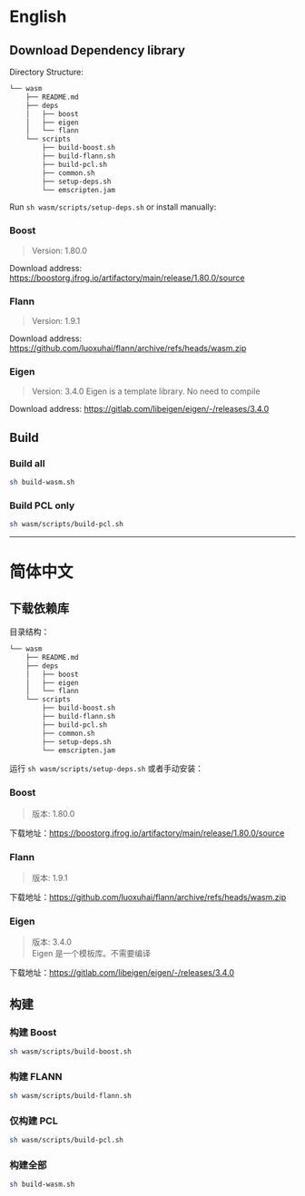 # English
## Download Dependency library

Directory Structure:

```bash
└── wasm
    ├── README.md
    ├── deps
    │   ├── boost
    │   ├── eigen
    │   └── flann
    └── scripts
        ├── build-boost.sh
        ├── build-flann.sh
        ├── build-pcl.sh
        ├── common.sh
        ├── setup-deps.sh
        └── emscripten.jam
````

Run `sh wasm/scripts/setup-deps.sh` or install manually:

### Boost
> Version: 1.80.0

Download address: https://boostorg.jfrog.io/artifactory/main/release/1.80.0/source

### Flann
> Version: 1.9.1

Download address: https://github.com/luoxuhai/flann/archive/refs/heads/wasm.zip

### Eigen
> Version: 3.4.0
> Eigen is a template library. No need to compile

Download address: https://gitlab.com/libeigen/eigen/-/releases/3.4.0

## Build

### Build all
```bash
sh build-wasm.sh
````

### Build PCL only
```bash
sh wasm/scripts/build-pcl.sh
````

<hr>

# 简体中文

## 下载依赖库

目录结构：

```bash
└── wasm
    ├── README.md
    ├── deps
    │   ├── boost
    │   ├── eigen
    │   └── flann
    └── scripts
        ├── build-boost.sh
        ├── build-flann.sh
        ├── build-pcl.sh
        ├── common.sh
        ├── setup-deps.sh
        └── emscripten.jam
```

运行 `sh wasm/scripts/setup-deps.sh` 或者手动安装：

### Boost
> 版本: 1.80.0

下载地址：https://boostorg.jfrog.io/artifactory/main/release/1.80.0/source

### Flann
> 版本: 1.9.1

下载地址：https://github.com/luoxuhai/flann/archive/refs/heads/wasm.zip

### Eigen
> 版本: 3.4.0  
> Eigen 是一个模板库。不需要编译

下载地址：https://gitlab.com/libeigen/eigen/-/releases/3.4.0

## 构建

### 构建 Boost
```bash
sh wasm/scripts/build-boost.sh
```

### 构建 FLANN
```bash
sh wasm/scripts/build-flann.sh
```

### 仅构建 PCL
```bash
sh wasm/scripts/build-pcl.sh
```

### 构建全部
```bash
sh build-wasm.sh
```